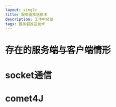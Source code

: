 ```yaml
---
layout: single
title: 服务器推送技术
description: 工作中总结
tags: 服务器推送技术
---
```


# 存在的服务端与客户端情形


# socket通信

# comet4J